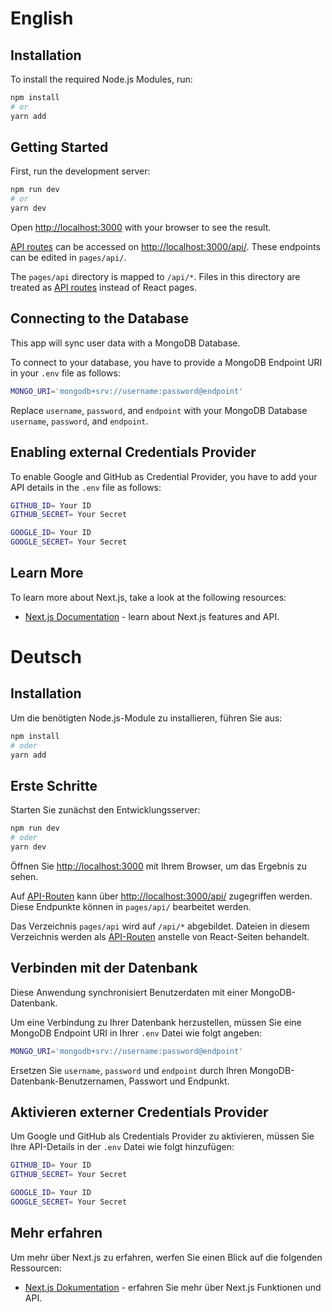# English

## Installation

To install the required Node.js Modules, run:

```bash
npm install
# or
yarn add
```

## Getting Started

First, run the development server:

```bash
npm run dev
# or
yarn dev
```

Open [http://localhost:3000](http://localhost:3000) with your browser to see the result.

[API routes](https://nextjs.org/docs/api-routes/introduction) can be accessed on [http://localhost:3000/api/](http://localhost:3000/api/). These endpoints can be edited in `pages/api/`.

The `pages/api` directory is mapped to `/api/*`. Files in this directory are treated as [API routes](https://nextjs.org/docs/api-routes/introduction) instead of React pages.

## Connecting to the Database

This app will sync user data with a MongoDB Database.

To connect to your database, you have to provide a MongoDB Endpoint URI in your `.env` file as follows:

```bash
MONGO_URI='mongodb+srv://username:password@endpoint'
```

Replace `username`, `password`, and `endpoint` with your MongoDB Database `username`, `password`, and `endpoint`.

## Enabling external Credentials Provider

To enable Google and GitHub as Credential Provider, you have to add your API details in the `.env` file as follows:

```bash
GITHUB_ID= Your ID
GITHUB_SECRET= Your Secret

GOOGLE_ID= Your ID
GOOGLE_SECRET= Your Secret
```

## Learn More

To learn more about Next.js, take a look at the following resources:

- [Next.js Documentation](https://nextjs.org/docs) - learn about Next.js features and API.

<div style="page-break-after: always;"></div>

# Deutsch

## Installation

Um die benötigten Node.js-Module zu installieren, führen Sie aus:

```bash
npm install
# oder
yarn add
```

## Erste Schritte

Starten Sie zunächst den Entwicklungsserver:

```bash
npm run dev
# oder
yarn dev
```

Öffnen Sie [http://localhost:3000](http://localhost:3000) mit Ihrem Browser, um das Ergebnis zu sehen.

Auf [API-Routen](https://nextjs.org/docs/api-routes/introduction) kann über [http://localhost:3000/api/](http://localhost:3000/api/) zugegriffen werden. Diese Endpunkte können in `pages/api/` bearbeitet werden.

Das Verzeichnis `pages/api` wird auf `/api/*` abgebildet. Dateien in diesem Verzeichnis werden als [API-Routen](https://nextjs.org/docs/api-routes/introduction) anstelle von React-Seiten behandelt.

## Verbinden mit der Datenbank

Diese Anwendung synchronisiert Benutzerdaten mit einer MongoDB-Datenbank.

Um eine Verbindung zu Ihrer Datenbank herzustellen, müssen Sie eine MongoDB Endpoint URI in Ihrer `.env` Datei wie folgt angeben:

```bash
MONGO_URI='mongodb+srv://username:password@endpoint'
```

Ersetzen Sie `username`, `password` und `endpoint` durch Ihren MongoDB-Datenbank-Benutzernamen, Passwort und Endpunkt.

## Aktivieren externer Credentials Provider

Um Google und GitHub als Credentials Provider zu aktivieren, müssen Sie Ihre API-Details in der `.env` Datei wie folgt hinzufügen:

```bash
GITHUB_ID= Your ID
GITHUB_SECRET= Your Secret

GOOGLE_ID= Your ID
GOOGLE_SECRET= Your Secret
```

## Mehr erfahren

Um mehr über Next.js zu erfahren, werfen Sie einen Blick auf die folgenden Ressourcen:

- [Next.js Dokumentation](https://nextjs.org/docs) - erfahren Sie mehr über Next.js Funktionen und API.
